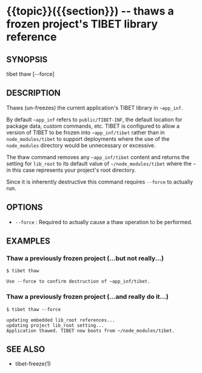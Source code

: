 {{topic}}({{section}}) -- thaws a frozen project's TIBET library reference
=============================================

## SYNOPSIS

tibet thaw [--force]

## DESCRIPTION

Thaws (un-freezes) the current application's TIBET library in `~app_inf`.

By default `~app_inf` refers to `public/TIBET-INF`, the default location for
package data, custom commands, etc. TIBET is configured to allow a version of
TIBET to be frozen into `~app_inf/tibet` rather than in `node_modules/tibet` to
support deployments where the use of the `node_modules` directory would be
unnecessary or excessive.

The thaw command removes any `~app_inf/tibet` content and returns the
setting for `lib_root` to its default value of `~/node_modules/tibet` where the
`~` in this case represents your project's root directory.

Since it is inherently destructive this command requires `--force` to
actually run.

## OPTIONS

  * `--force` :
    Required to actually cause a thaw operation to be performed.

## EXAMPLES

### Thaw a previously frozen project (...but not really...)

    $ tibet thaw

    Use --force to confirm destruction of ~app_inf/tibet.

### Thaw a previously frozen project (...and really do it...)

    $ tibet thaw --force

    updating embedded lib_root references...
    updating project lib_root setting...
    Application thawed. TIBET now boots from ~/node_modules/tibet.

## SEE ALSO

  * tibet-freeze(1)
